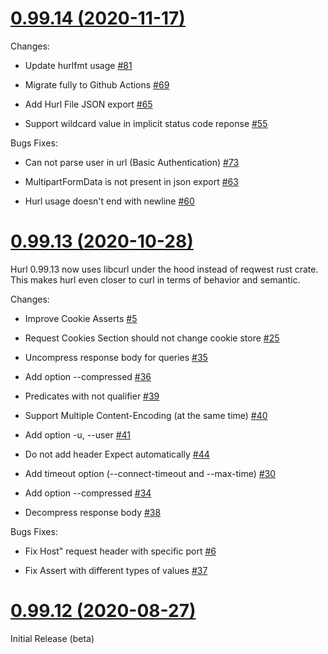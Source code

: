 [0.99.14 (2020-11-17)](https://github.com/Orange-OpenSource/hurl/blob/master/CHANGELOG.md#0.99.14)
==========================================================================================================

Changes:

* Update hurlfmt usage [#81](https://github.com/Orange-OpenSource/hurl/issues/81)

* Migrate fully to Github Actions [#69](https://github.com/Orange-OpenSource/hurl/issues/69)

* Add Hurl File JSON export  [#65](https://github.com/Orange-OpenSource/hurl/issues/65)

* Support wildcard value in implicit status code reponse [#55](https://github.com/Orange-OpenSource/hurl/issues/55)


Bugs Fixes:

* Can not parse user in url (Basic Authentication) [#73](https://github.com/Orange-OpenSource/hurl/issues/73)

* MultipartFormData is not present in json export [#63](https://github.com/Orange-OpenSource/hurl/issues/63)

* Hurl usage doesn't end with newline  [#60](https://github.com/Orange-OpenSource/hurl/issues/60)






[0.99.13 (2020-10-28)](https://github.com/Orange-OpenSource/hurl/blob/master/CHANGELOG.md#0.99.13)
==========================================================================================================

Hurl 0.99.13 now uses libcurl under the hood instead of reqwest rust crate.
This makes hurl even closer to curl in terms of behavior and semantic.


Changes:

* Improve Cookie Asserts [#5](https://github.com/Orange-OpenSource/hurl/issues/5)

* Request Cookies Section should not change cookie store [#25](https://github.com/Orange-OpenSource/hurl/issues/25)

* Uncompress response body for queries [#35](https://github.com/Orange-OpenSource/hurl/issues/35)

* Add option --compressed [#36](https://github.com/Orange-OpenSource/hurl/issues/36)

* Predicates with not qualifier [#39](https://github.com/Orange-OpenSource/hurl/issues/39)

* Support Multiple Content-Encoding (at the same time) [#40](https://github.com/Orange-OpenSource/hurl/issues/40)

* Add option -u, --user [#41](https://github.com/Orange-OpenSource/hurl/issues/41)

* Do not add header Expect automatically [#44](https://github.com/Orange-OpenSource/hurl/issues/44)

* Add timeout option (--connect-timeout and --max-time) [#30](https://github.com/Orange-OpenSource/hurl/issues/30)

* Add option --compressed [#34](https://github.com/Orange-OpenSource/hurl/issues/34)

* Decompress response body [#38](https://github.com/Orange-OpenSource/hurl/issues/38)



Bugs Fixes:

* Fix Host" request header with specific port [#6](https://github.com/Orange-OpenSource/hurl/issues/6)

* Fix Assert with different types of values [#37](https://github.com/Orange-OpenSource/hurl/issues/37)


[0.99.12 (2020-08-27)](https://github.com/Orange-OpenSource/hurl/blob/master/CHANGELOG.md#0.99.12)
==========================================================================================================

Initial Release (beta)
